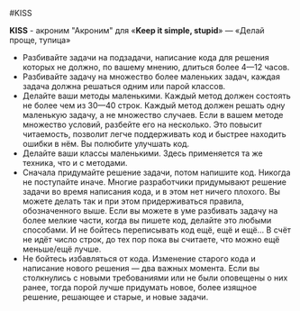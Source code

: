 #KISS

**KISS** - акроним "Акроним" для «**Keep it simple, stupid**» — «Делай проще, тупица»
- Разбивайте задачи на подзадачи, написание кода для решения которых не должно, по вашему мнению, длиться более 4—12 часов.
- Разбивайте задачу на множество более маленьких задач, каждая задача должна решаться одним или парой классов.
- Делайте ваши методы маленькими. Каждый метод должен состоять не более чем из 30—40 строк. Каждый метод должен решать одну маленькую задачу, а не множество случаев. Если в вашем методе множество условий, разбейте его на несколько. Это повысит читаемость, позволит легче поддерживать код и быстрее находить ошибки в нём. Вы полюбите улучшать код.
- Делайте ваши классы маленькими. Здесь применяется та же техника, что и с методами.
- Сначала придумайте решение задачи, потом напишите код. Никогда не поступайте иначе. Многие разработчики придумывают решение задачи во время написания кода, и в этом нет ничего плохого. Вы можете делать так и при этом придерживаться правила, обозначенного выше. Если вы можете в уме разбивать задачу на более мелкие части, когда вы пишете код, делайте это любыми способами. И не бойтесь переписывать код ещё, ещё и ещё… В счёт не идёт число строк, до тех пор пока вы считаете, что можно ещё меньше/ещё лучше.
- Не бойтесь избавляться от кода. Изменение старого кода и написание нового решения — два важных момента. Если вы столкнулись с новыми требованиями или не были оповещены о них ранее, тогда порой лучше придумать новое, более изящное решение, решающее и старые, и новые задачи.